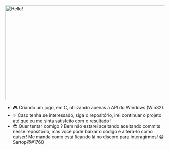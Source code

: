 
<img align="center" alt="Hello!" height="300" width="600"  src="https://user-images.githubusercontent.com/77252882/160010328-b548116b-d483-4467-aaf7-32edd2a5109a.png">


- 🎮 Criando um jogo, em C, utilizando apenas a API do Windows (Win32). 
- ✨ Caso tenha se interessado, siga o repositório, irei continuar o projeto até que eu me sinta satisfeito com o resultado !
- 😎 Quer tentar comigo ? Bem não estarei aceitando aceitando commits nesse repositório, mas você pode baixar o código e altera-lo como quiser! Me manda como está ficando lá no discord para interagirmos! 😁 Sartop😼#1760
  
